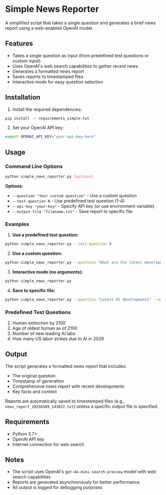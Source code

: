 # Simple News Reporter

A simplified script that takes a single question and generates a brief news report using a web-enabled OpenAI model.

## Features

- Takes a single question as input (from predefined test questions or custom input)
- Uses OpenAI's web search capabilities to gather recent news
- Generates a formatted news report
- Saves reports to timestamped files
- Interactive mode for easy question selection

## Installation

1. Install the required dependencies:
```bash
pip install -r requirements_simple.txt
```

2. Set your OpenAI API key:
```bash
export OPENAI_API_KEY="your-api-key-here"
```

## Usage

### Command Line Options

```bash
python simple_news_reporter.py [options]
```

**Options:**
- `--question "Your custom question"` - Use a custom question
- `--test-question N` - Use predefined test question (1-4)
- `--api-key "your-key"` - Specify API key (or use environment variable)
- `--output-file "filename.txt"` - Save report to specific file

### Examples

1. **Use a predefined test question:**
```bash
python simple_news_reporter.py --test-question 3
```

2. **Use a custom question:**
```bash
python simple_news_reporter.py --question "What are the latest developments in quantum computing?"
```

3. **Interactive mode (no arguments):**
```bash
python simple_news_reporter.py
```

4. **Save to specific file:**
```bash
python simple_news_reporter.py --question "Latest AI developments" --output-file "ai_news.txt"
```

### Predefined Test Questions

1. Human extinction by 2100
2. Age of oldest human as of 2100
3. Number of new leading AI labs
4. How many US labor strikes due to AI in 2029

## Output

The script generates a formatted news report that includes:
- The original question
- Timestamp of generation
- Comprehensive news report with recent developments
- Key facts and context

Reports are automatically saved to timestamped files (e.g., `news_report_20250109_143022.txt`) unless a specific output file is specified.

## Requirements

- Python 3.7+
- OpenAI API key
- Internet connection for web search

## Notes

- The script uses OpenAI's `gpt-4o-mini-search-preview` model with web search capabilities
- Reports are generated asynchronously for better performance
- All output is logged for debugging purposes
